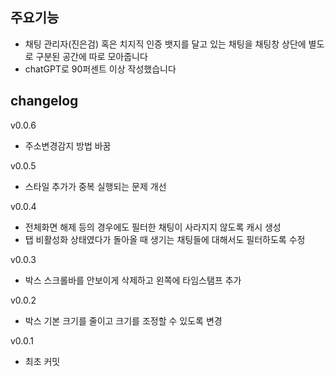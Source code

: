 ## 주요기능

- 채팅 관리자(진은검) 혹은 치지직 인증 뱃지를 달고 있는 채팅을 채팅창 상단에 별도로 구분된 공간에 따로 모아줍니다
- chatGPT로 90퍼센트 이상 작성했습니다

## changelog

v0.0.6

- 주소변경감지 방법 바꿈

v0.0.5

- 스타일 추가가 중복 실행되는 문제 개선

v0.0.4

- 전체화면 해제 등의 경우에도 필터한 채팅이 사라지지 않도록 캐시 생성
- 탭 비활성화 상태였다가 돌아올 때 생기는 채팅들에 대해서도 필터하도록 수정

v0.0.3

- 박스 스크롤바를 안보이게 삭제하고 왼쪽에 타임스탬프 추가

v0.0.2

- 박스 기본 크기를 줄이고 크기를 조정할 수 있도록 변경

v0.0.1

- 최초 커밋
